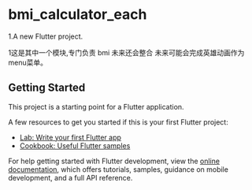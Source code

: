 # bmi_calculator_each

1.A new Flutter project.

1这是其中一个模块,专门负责 bmi 未来还会整合
未来可能会完成英雄动画作为menu菜单。
## Getting Started

This project is a starting point for a Flutter application.

A few resources to get you started if this is your first Flutter project:

- [Lab: Write your first Flutter app](https://docs.flutter.dev/get-started/codelab)
- [Cookbook: Useful Flutter samples](https://docs.flutter.dev/cookbook)

For help getting started with Flutter development, view the
[online documentation](https://docs.flutter.dev/), which offers tutorials,
samples, guidance on mobile development, and a full API reference.
